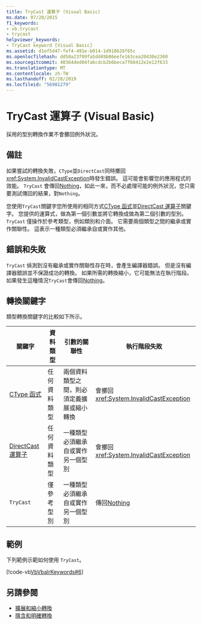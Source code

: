 ```yaml
---
title: TryCast 運算子 (Visual Basic)
ms.date: 07/20/2015
f1_keywords:
- vb.trycast
- trycast
helpviewer_keywords:
- TryCast keyword [Visual Basic]
ms.assetid: d1ef5d47-fef4-491e-b014-1d910628f65c
ms.openlocfilehash: dd50a23f09fa5dd49b86eefe163cea20430e2360
ms.sourcegitcommit: 40364ded04fa6cdcb2b6beca7f68412e2e12f633
ms.translationtype: MT
ms.contentlocale: zh-TW
ms.lasthandoff: 02/28/2019
ms.locfileid: "56981279"
---
```

# <a name="trycast-operator-visual-basic"></a>TryCast 運算子 (Visual Basic)
採用的型別轉換作業不會擲回例外狀況。  
  
## <a name="remarks"></a>備註  
 如果嘗試的轉換失敗，`CType`並`DirectCast`同時擲回<xref:System.InvalidCastException>時發生錯誤。 這可能會影響您的應用程式的效能。 `TryCast` 會傳回[Nothing](../../../visual-basic/language-reference/nothing.md)，如此一來，而不必處理可能的例外狀況，您只需要測試傳回的結果，對`Nothing`。  
  
 您使用`TryCast`關鍵字您所使用的相同方式[CType 函式](../../../visual-basic/language-reference/functions/ctype-function.md)並[DirectCast 運算子](../../../visual-basic/language-reference/operators/directcast-operator.md)關鍵字。 您提供的運算式，做為第一個引數並將它轉換成做為第二個引數的型別。 `TryCast` 僅操作於參考類型，例如類別和介面。 它需要兩個類型之間的繼承或實作關聯性。 這表示一種類型必須繼承自或實作其他。  
  
## <a name="errors-and-failures"></a>錯誤和失敗  
 `TryCast` 偵測到沒有繼承或實作關聯性存在時，會產生編譯器錯誤。 但是沒有編譯器錯誤並不保證成功的轉換。 如果所需的轉換縮小，它可能無法在執行階段。 如果發生這種情況`TryCast`會傳回[Nothing](../../../visual-basic/language-reference/nothing.md)。  
  
## <a name="conversion-keywords"></a>轉換關鍵字  
 類型轉換關鍵字的比較如下所示。  
  
|關鍵字|資料類型|引數的關聯性|執行階段失敗|  
|---|---|---|---|  
|[CType 函式](../../../visual-basic/language-reference/functions/ctype-function.md)|任何資料類型|兩個資料類型之間，則必須定義擴展或縮小轉換|會擲回 <xref:System.InvalidCastException>|  
|[DirectCast 運算子](../../../visual-basic/language-reference/operators/directcast-operator.md)|任何資料類型|一種類型必須繼承自或實作另一個型別|會擲回 <xref:System.InvalidCastException>|  
|`TryCast`|僅參考型別|一種類型必須繼承自或實作另一個型別|傳回[Nothing](../../../visual-basic/language-reference/nothing.md)|  
  
## <a name="example"></a>範例  
 下列範例示範如何使用 `TryCast`。  
  
 [!code-vb[VbVbalrKeywords#6](~/samples/snippets/visualbasic/VS_Snippets_VBCSharp/VbVbalrKeywords/VB/Class1.vb#6)]  
  
## <a name="see-also"></a>另請參閱
- [擴展和縮小轉換](../../../visual-basic/programming-guide/language-features/data-types/widening-and-narrowing-conversions.md)
- [隱含和明確轉換](../../../visual-basic/programming-guide/language-features/data-types/implicit-and-explicit-conversions.md)
